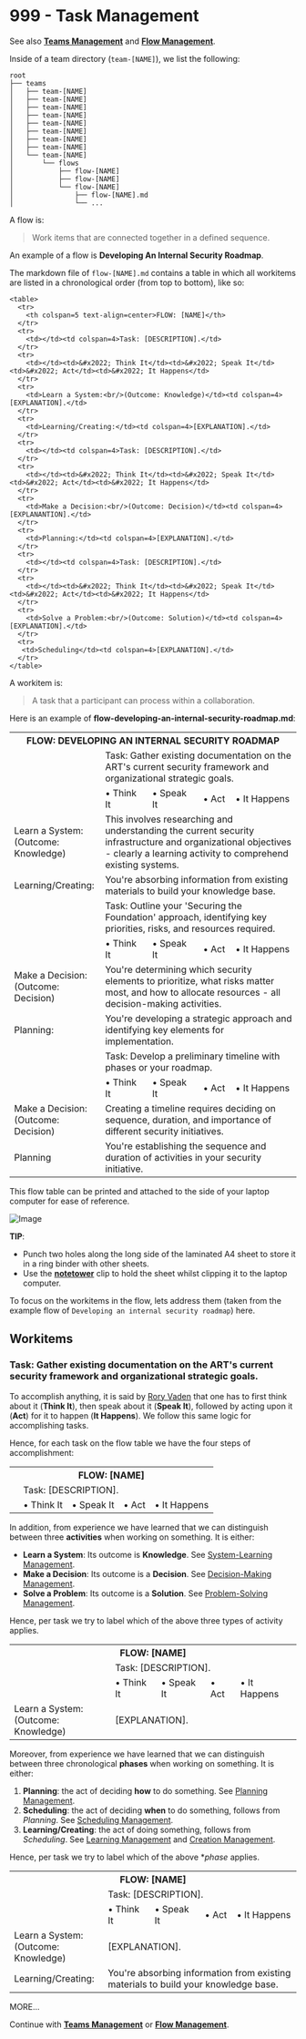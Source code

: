 # 999 - Task Management

See also **[Teams Management](https://github.com/vanHeemstraSystems/teams-management)** and **[Flow Management](https://github.com/vanHeemstraSystems/flow-management)**.

Inside of a team directory (```team-[NAME]```), we list the following:

```
root
├── teams
│   ├── team-[NAME]
│   ├── team-[NAME]
│   ├── team-[NAME]
│   ├── team-[NAME]
│   ├── team-[NAME]
│   ├── team-[NAME]
│   ├── team-[NAME]
│   ├── team-[NAME]
│   └── team-[NAME]
│       └── flows
│           ├── flow-[NAME]
│           ├── flow-[NAME]
│           └── flow-[NAME]
│               ├── flow-[NAME].md
│               └── ...
```

A flow is: 

> Work items that are connected together in a defined sequence. 

An example of a flow is **Developing An Internal Security Roadmap**.

The markdown file of ```flow-[NAME].md``` contains a table in which all workitems are listed in a chronological order (from top to bottom), like so:

```
<table>
  <tr>
    <th colspan=5 text-align=center>FLOW: [NAME]</th>
  </tr>
  <tr>
    <td></td><td colspan=4>Task: [DESCRIPTION].</td>
  </tr>
  <tr>
    <td></td><td>&#x2022; Think It</td><td>&#x2022; Speak It</td><td>&#x2022; Act</td><td>&#x2022; It Happens</td>
  </tr>
  <tr>
    <td>Learn a System:<br/>(Outcome: Knowledge)</td><td colspan=4>[EXPLANATION].</td>
  </tr>
  <tr>
    <td>Learning/Creating:</td><td colspan=4>[EXPLANATION].</td>
  </tr>
  <tr>
    <td></td><td colspan=4>Task: [DESCRIPTION].</td>
  </tr>
  <tr>
    <td></td><td>&#x2022; Think It</td><td>&#x2022; Speak It</td><td>&#x2022; Act</td><td>&#x2022; It Happens</td>
  </tr>
  <tr>
    <td>Make a Decision:<br/>(Outcome: Decision)</td><td colspan=4>[EXPLANANTION].</td>
  </tr>
  <tr>
    <td>Planning:</td><td colspan=4>[EXPLANATION].</td>
  </tr>
  <tr>
    <td></td><td colspan=4>Task: [DESCRIPTION].</td>
  </tr>
  <tr>
    <td></td><td>&#x2022; Think It</td><td>&#x2022; Speak It</td><td>&#x2022; Act</td><td>&#x2022; It Happens</td>
  </tr>
  <tr>
    <td>Solve a Problem:<br/>(Outcome: Solution)</td><td colspan=4>[EXPLANATION].</td>
  </tr>
  <tr>
   <td>Scheduling</td><td colspan=4>[EXPLANATION].</td>
  </tr>
</table>
```

A workitem is:

> A task that a participant can process within a collaboration.

Here is an example of **flow-developing-an-internal-security-roadmap.md**:

<table>
  <tr>
    <th colspan=5 text-align=center>FLOW: DEVELOPING AN INTERNAL SECURITY ROADMAP</th>
  </tr>
  <tr>
    <td></td><td colspan=4>Task: Gather existing documentation on the ART's current security framework and organizational strategic goals.</td>
  </tr>
  <tr>
    <td></td><td>&#x2022; Think It</td><td>&#x2022; Speak It</td><td>&#x2022; Act</td><td>&#x2022; It Happens</td>
  </tr>
  <tr>
    <td>Learn a System:<br/>(Outcome: Knowledge)</td><td colspan=4>This involves researching and understanding the current security infrastructure and organizational objectives - clearly a learning activity to comprehend existing systems.</td>
  </tr>
  <tr>
    <td>Learning/Creating:</td><td colspan=4>You're absorbing information from existing materials to build your knowledge base.</td>
  </tr>
  <tr>
    <td></td><td colspan=4>Task: Outline your 'Securing the Foundation' approach, identifying key priorities, risks, and resources required.</td>
  </tr>
  <tr>
    <td></td><td>&#x2022; Think It</td><td>&#x2022; Speak It</td><td>&#x2022; Act</td><td>&#x2022; It Happens</td>
  </tr>
  <tr>
    <td>Make a Decision:<br/>(Outcome: Decision)</td><td colspan=4>You're determining which security elements to prioritize, what risks matter most, and how to allocate resources - all decision-making activities.</td>
  </tr>
  <tr>
    <td>Planning:</td><td colspan=4>You're developing a strategic approach and identifying key elements for implementation.</td>
  </tr>
  <tr>
    <td></td><td colspan=4>Task: Develop a preliminary timeline with phases or your roadmap.</td>
  </tr>
  <tr>
    <td></td><td>&#x2022; Think It</td><td>&#x2022; Speak It</td><td>&#x2022; Act</td><td>&#x2022; It Happens</td>
  </tr>
  <tr>
    <td>Make a Decision:<br/>(Outcome: Decision)</td><td colspan=4>Creating a timeline requires deciding on sequence, duration, and importance of different security initiatives.</td>
  </tr>
  <tr>
   <td>Planning</td><td colspan=4>You're establishing the sequence and duration of activities in your security initiative.</td>
  </tr>
</table>


This flow table can be printed and attached to the side of your laptop computer for ease of reference.

![Image](https://github.com/user-attachments/assets/a46285d9-53a7-4855-8d17-e1e00f9ebad2)

**TIP**: 

- Punch two holes along the long side of the laminated A4 sheet to store it in a ring binder with other sheets.
- Use the **[notetower](https://www.notetower.com/)** clip to hold the sheet whilst clipping it to the laptop computer.

To focus on the workitems in the flow, lets address them (taken from the example flow of ```Developing an internal security roadmap```) here.

## Workitems

### Task: Gather existing documentation on the ART's current security framework and organizational strategic goals.

To accomplish anything, it is said by [Rory Vaden](https://www.youtube.com/watch?v=lZrqWPU7HLY) that one has to first think about it (**Think It**), then speak about it (**Speak It**), followed by acting upon it (**Act**) for it to happen (**It Happens**). We follow this same logic for accomplishing tasks.

Hence, for each task on the flow table we have the four steps of accomplishment:

<table>
  <tr>
    <th colspan=5 text-align=center>FLOW: [NAME]</th>
  </tr>
  <tr>
    <td></td><td colspan=4>Task: [DESCRIPTION].</td>
  </tr>
  <tr>
    <td></td><td>&#x2022; Think It</td><td>&#x2022; Speak It</td><td>&#x2022; Act</td><td>&#x2022; It Happens</td>
  </tr>
</table>

In addition, from experience we have learned that we can distinguish between three **activities** when working on something. It is either:

- **Learn a System**: Its outcome is **Knowledge**. See [System-Learning Management](https://github.com/vanHeemstraSystems/system-learning-management).
- **Make a Decision**: Its outcome is a **Decision**. See [Decision-Making Management](https://github.com/vanHeemstraSystems/decision-making-management).
- **Solve a Problem**: Its outcome is a **Solution**. See [Problem-Solving Management](https://github.com/vanHeemstraSystems/problem-solving-management).

Hence, per task we try to label which of the above three types of activity applies.

<table>
  <tr>
    <th colspan=5 text-align=center>FLOW: [NAME]</th>
  </tr>
  <tr>
    <td></td><td colspan=4>Task: [DESCRIPTION].</td>
  </tr>
  <tr>
    <td></td><td>&#x2022; Think It</td><td>&#x2022; Speak It</td><td>&#x2022; Act</td><td>&#x2022; It Happens</td>
  </tr>
  <tr>
    <td>Learn a System:<br/>(Outcome: Knowledge)</td><td colspan=4>[EXPLANATION].</td>
  </tr>
</table>

Moreover, from experience we have learned that we can distinguish between three chronological **phases** when working on something. It is either:

1) **Planning**: the act of deciding **how** to do something. See [Planning Management](https://github.com/vanHeemstraSystems/planning-management).
2) **Scheduling**: the act of deciding **when** to do something, follows from *Planning*. See [Scheduling Management](https://github.com/vanHeemstraSystems/scheduling-management).
3) **Learning/Creating**: the act of doing something, follows from *Scheduling*. See [Learning Management](https://github.com/vanHeemstraSystems/learning-management) and [Creation Management](https://github.com/vanHeemstraSystems/creation-management).

Hence, per task we try to label which of the above **phase* applies.

<table>
  <tr>
    <th colspan=5 text-align=center>FLOW: [NAME]</th>
  </tr>
  <tr>
    <td></td><td colspan=4>Task: [DESCRIPTION].</td>
  </tr>
  <tr>
    <td></td><td>&#x2022; Think It</td><td>&#x2022; Speak It</td><td>&#x2022; Act</td><td>&#x2022; It Happens</td>
  </tr>
  <tr>
    <td>Learn a System:<br/>(Outcome: Knowledge)</td><td colspan=4>[EXPLANATION].</td>
  </tr>
  <tr>
    <td>Learning/Creating:</td><td colspan=4>You're absorbing information from existing materials to build your knowledge base.</td>
  </tr>  
</table>

MORE...

Continue with **[Teams Management](https://github.com/vanHeemstraSystems/teams-management)** or **[Flow Management](https://github.com/vanHeemstraSystems/flow-management)**.
